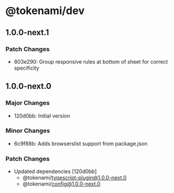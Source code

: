 # @tokenami/dev

## 1.0.0-next.1

### Patch Changes

- 803e290: Group responsive rules at bottom of sheet for correct specificity

## 1.0.0-next.0

### Major Changes

- 120d0bb: Initial version

### Minor Changes

- 6c9f88b: Adds browserslist support from package.json

### Patch Changes

- Updated dependencies [120d0bb]
  - @tokenami/typescript-plugin@1.0.0-next.0
  - @tokenami/config@1.0.0-next.0
